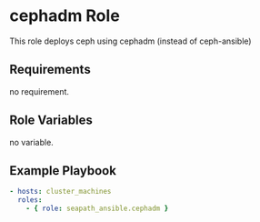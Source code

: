 # cephadm Role

This role deploys ceph using cephadm (instead of ceph-ansible)

## Requirements

no requirement.

## Role Variables

no variable.

## Example Playbook

```yaml
- hosts: cluster_machines
  roles:
    - { role: seapath_ansible.cephadm }
```
